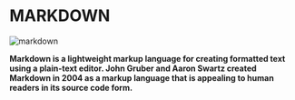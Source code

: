 # MARKDOWN
![markdown](https://kirkstrobeck.github.io/whatismarkdown.com/img/markdown.png)

**Markdown is a lightweight markup language for creating formatted text using a plain-text editor. John Gruber and Aaron Swartz created Markdown in 2004 as a markup language that is appealing to human readers in its source code form.**

 
 
